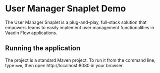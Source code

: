 # User Manager Snaplet Demo

The User Manager Snaplet is a plug-and-play, full-stack solution that empowers teams to easily implement user management functionalities in Vaadin Flow applications.


## Running the application

The project is a standard Maven project. To run it from the command line,
type `mvn`, then open http://localhost:8080 in your browser.
